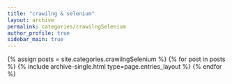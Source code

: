```yaml
---
title: "crawilng & selenium"
layout: archive
permalink: categories/crawilngSelenium
author_profile: true
sidebar_main: true
---
```


{% assign posts = site.categories.crawilngSelenium %}
{% for post in posts %} {% include archive-single.html type=page.entries_layout %} {% endfor %}
